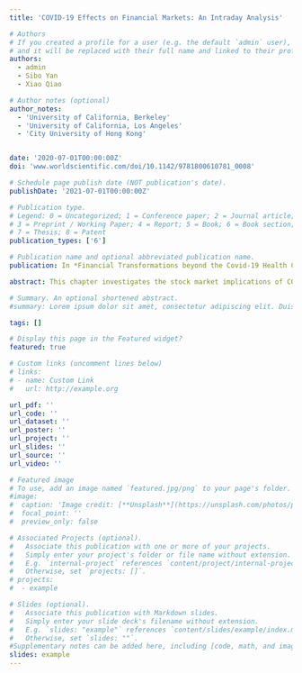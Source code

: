 ```yaml
---
title: 'COVID-19 Effects on Financial Markets: An Intraday Analysis'

# Authors
# If you created a profile for a user (e.g. the default `admin` user), write the username (folder name) here
# and it will be replaced with their full name and linked to their profile.
authors:
  - admin
  - Sibo Yan
  - Xiao Qiao

# Author notes (optional)
author_notes:
  - 'University of California, Berkeley'
  - 'University of California, Los Angeles'
  - 'City University of Hong Kong'


date: '2020-07-01T00:00:00Z'
doi: 'www.worldscientific.com/doi/10.1142/9781800610781_0008'

# Schedule page publish date (NOT publication's date).
publishDate: '2021-07-01T00:00:00Z'

# Publication type.
# Legend: 0 = Uncategorized; 1 = Conference paper; 2 = Journal article;
# 3 = Preprint / Working Paper; 4 = Report; 5 = Book; 6 = Book section;
# 7 = Thesis; 8 = Patent
publication_types: ['6']

# Publication name and optional abbreviated publication name.
publication: In *Financial Transformations beyond the Covid-19 Health Crisis*

abstract: This chapter investigates the stock market implications of COVID-19 using high-frequency data. Our analysis covers three aspects. First, we compare intraday volatility patterns of the S&P 500 during COVID-19 with those before COVID-19. Second, we document changes to intraday return predictability of the S&P 500 before and during COVID-19. Third, we examine the Heston (1993) stochastic volatility model during COVID-19 and compare to previous market events. Our empirical findings suggest that, during COVID-19, there is more disagreement among market participants in processing new information, and market makers are more concerned about inventory risk.

# Summary. An optional shortened abstract.
#summary: Lorem ipsum dolor sit amet, consectetur adipiscing elit. Duis posuere tellus ac convallis placerat. Proin tincidunt magna sed ex sollicitudin condimentum.

tags: []

# Display this page in the Featured widget?
featured: true

# Custom links (uncomment lines below)
# links:
# - name: Custom Link
#   url: http://example.org

url_pdf: ''
url_code: ''
url_dataset: ''
url_poster: ''
url_project: ''
url_slides: ''
url_source: ''
url_video: ''

# Featured image
# To use, add an image named `featured.jpg/png` to your page's folder.
#image:
#  caption: 'Image credit: [**Unsplash**](https://unsplash.com/photos/pLCdAaMFLTE)'
#  focal_point: ''
#  preview_only: false

# Associated Projects (optional).
#   Associate this publication with one or more of your projects.
#   Simply enter your project's folder or file name without extension.
#   E.g. `internal-project` references `content/project/internal-project/index.md`.
#   Otherwise, set `projects: []`.
# projects:
#  - example

# Slides (optional).
#   Associate this publication with Markdown slides.
#   Simply enter your slide deck's filename without extension.
#   E.g. `slides: "example"` references `content/slides/example/index.md`.
#   Otherwise, set `slides: ""`.
#Supplementary notes can be added here, including [code, math, and images](https://wowchemy.com/docs/writing-markdown-latex/).
slides: example
---
```

